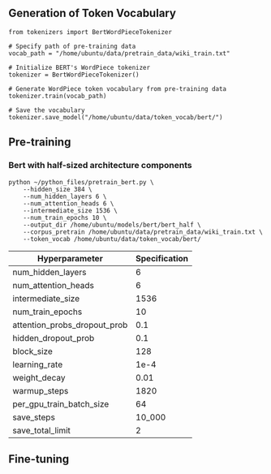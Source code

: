 ## Generation of Token Vocabulary

```
from tokenizers import BertWordPieceTokenizer

# Specify path of pre-training data
vocab_path = "/home/ubuntu/data/pretrain_data/wiki_train.txt"

# Initialize BERT's WordPiece tokenizer 
tokenizer = BertWordPieceTokenizer()

# Generate WordPiece token vocabulary from pre-training data
tokenizer.train(vocab_path)

# Save the vocabulary
tokenizer.save_model("/home/ubuntu/data/token_vocab/bert/")
```

## Pre-training

### Bert with half-sized architecture components
```
python ~/python_files/pretrain_bert.py \
    --hidden_size 384 \
    --num_hidden_layers 6 \
    --num_attention_heads 6 \
    --intermediate_size 1536 \
    --num_train_epochs 10 \
    --output_dir /home/ubuntu/models/bert/bert_half \
    --corpus_pretrain /home/ubuntu/data/pretrain_data/wiki_train.txt \
    --token_vocab /home/ubuntu/data/token_vocab/bert/
```


Hyperparameter                | Specification
------------------------------| -----------------
num_hidden_layers             | 6
num_attention_heads           | 6
intermediate_size             | 1536
num_train_epochs              | 10
attention_probs_dropout_prob  | 0.1
hidden_dropout_prob           | 0.1
block_size                    | 128
learning_rate                 | 1e-4
weight_decay                  | 0.01
warmup_steps                  | 1820
per_gpu_train_batch_size      | 64
save_steps                    | 10_000
save_total_limit              | 2
 

## Fine-tuning
